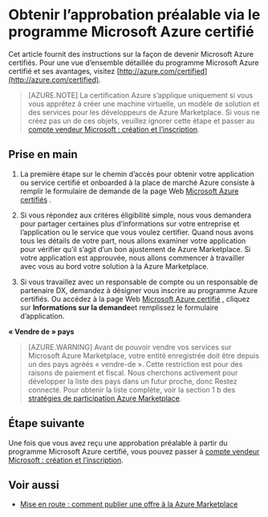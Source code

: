 <properties
   pageTitle="Obtenir l’approbation préalable via le programme Microsoft Azure certifié | Microsoft Azure"
   description="En savoir plus sur le programme de partenariat Microsoft Azure certifié et comment accéder à vendre votre image de machine virtuelle, modèle de solution, service développeur ou un service de données sur Azure Marketplace"
   services="marketplace-publishing"
   documentationCenter="na"
   authors="HannibalSII"
   manager="hascipio"
   editor=""
   tags=""/>

<tags
   ms.service="marketplace"
   ms.devlang="na"
   ms.topic="article"
   ms.tgt_pltfrm="na"
   ms.workload="na"
   ms.date="07/21/2016"
   ms.author="anishk;hascipio"/>

# <a name="get-pre-approved-via-the-microsoft-azure-certified-program"></a>Obtenir l’approbation préalable via le programme Microsoft Azure certifié

Cet article fournit des instructions sur la façon de devenir Microsoft Azure certifiés. Pour une vue d’ensemble détaillée du programme Microsoft Azure certifié et ses avantages, visitez [http://azure.com/certified](http://azure.com/certified).

> [AZURE.NOTE] La certification Azure s’applique uniquement si vous vous apprêtez à créer une machine virtuelle, un modèle de solution et des services pour les développeurs de Azure Marketplace. Si vous ne créez pas un de ces objets, veuillez ignorer cette étape et passer au [compte vendeur Microsoft : création et l’inscription](marketplace-publishing-accounts-creation-registration.md).

## <a name="getting-started"></a>Prise en main
1. La première étape sur le chemin d’accès pour obtenir votre application ou service certifié et onboarded à la place de marché Azure consiste à remplir le formulaire de demande de la page Web [Microsoft Azure certifiés](https://azure.microsoft.com/marketplace/partner-program/) .

2. Si vous répondez aux critères éligibilité simple, nous vous demandera pour partager certaines plus d’informations sur votre entreprise et l’application ou le service que vous voulez certifier. Quand nous avons tous les détails de votre part, nous allons examiner votre application pour vérifier qu’il s’agit d’un bon ajustement de Azure Marketplace. Si votre application est approuvée, nous allons commencer à travailler avec vous au bord votre solution à la Azure Marketplace.

3. Si vous travaillez avec un responsable de compte ou un responsable de partenaire DX, demandez à désigner vous inscrire au programme Azure certifiés. Ou accédez à la page Web [Microsoft Azure certifié](http://azure.com/certified) , cliquez sur **Informations sur la demande**et remplissez le formulaire d’application.

**« Vendre de » pays**

> [AZURE.WARNING] Avant de pouvoir vendre vos services sur Microsoft Azure Marketplace, votre entité enregistrée doit être depuis un des pays agréés « vendre-de ». Cette restriction est pour des raisons de paiement et fiscal. Nous cherchons activement pour développer la liste des pays dans un futur proche, donc Restez connecté. Pour obtenir la liste complète, voir la section 1 b des [stratégies de participation Azure Marketplace](http://go.microsoft.com/fwlink/?LinkID=526833).

## <a name="next-step"></a>Étape suivante
Une fois que vous avez reçu une approbation préalable à partir du programme Microsoft Azure certifié, vous pouvez passer à [compte vendeur Microsoft : création et l’inscription](marketplace-publishing-accounts-creation-registration.md).

## <a name="see-also"></a>Voir aussi
- [Mise en route : comment publier une offre à la Azure Marketplace](marketplace-publishing-getting-started.md)
